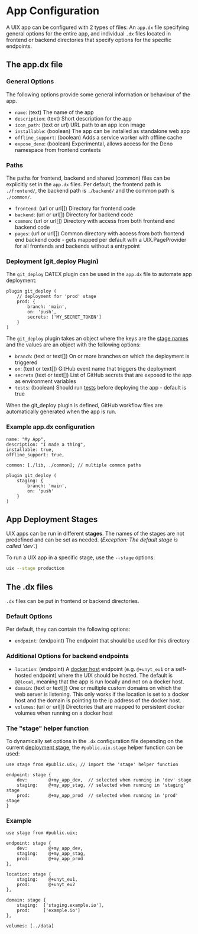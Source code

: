 # App Configuration

A UIX app can be configured with 2 types of files: An `app.dx` file specifying general options for the
entire app, and individual `.dx` files located in frontend or backend directories that specify options for
the specific endpoints.

## The app.dx file

### General Options

The following options provide some general information or behaviour of the app.

* `name`: (text) The name of the app
* `description`: (text) Short description for the app
* `icon_path`: (text or url) URL path to an app icon image
* `installable`: (boolean) The app can be installed as standalone web app
* `offline_support`: (boolean) Adds a service worker with offline cache
* `expose_deno`: (boolean) Experimental, allows access for the Deno namespace from frontend contexts
    
### Paths

The paths for frontend, backend and shared (common) files can be explicitly set in the `app.dx` files.
Per default, the frontend path is `./frontend/`, the backend path is `./backend/` and the common path is `./common/`.

* `frontend`: (url or url[]) Directory for frontend code
* `backend`:  (url or url[]) Directory for backend code
* `common`: (url or url[]) Directory with access from both frontend end backend code
* `pages`: (url or url[]) Common directory with access from both frontend end backend code - gets mapped per default with a UIX.PageProvider for all frontends and backends without a entrypoint

### Deployment (git_deploy Plugin)

The `git_deploy` DATEX plugin can be used in the `app.dx` file to automate app deployment:

```datex
plugin git_deploy (
    // deployment for 'prod' stage
    prod: {
        branch: 'main',
        on: 'push',
        secrets: ['MY_SECRET_TOKEN']
    }
)
```

The `git_deploy` plugin takes an object where the keys are the [stage names](#app-deployment-stages) and the values are an object with the following options:
* `branch`: (text or text[]) On or more branches on which the deployment is triggered
* `on`: (text or text[]) GitHub event name that triggers the deployment
* `secrets` (text or text[]) List of GitHub secrets that are exposed to the app as environment variables
* `tests`: (boolean) Should run [tests](https://github.com/unyt-org/unyt-tests) before deploying the app - default is true

When the git_deploy plugin is defined, GitHub workflow files are automatically generated when the app is run.

### Example app.dx configuration
```datex
name: "My App",
description: "I made a thing",
installable: true,
offline_support: true,

common: [./lib, ./common]; // multiple common paths

plugin git_deploy (
    staging: {
        branch: 'main',
        on: 'push'
    }
)
```
## App Deployment Stages

UIX apps can be run in different **stages**. The names of the stages are not predefined and can be set as needed.
(*Exception: The default stage is called 'dev'.*)

To run a UIX app in a specific stage, use the `--stage` options:
```bash
uix --stage production
```

## The .dx files

`.dx` files can be put in frontend or backend directories.

### Default Options

Per default, they can contain the following options:
* `endpoint`: (endpoint) The endpoint that should be used for this directory

### Additional Options for backend endpoints
* `location`: (endpoint) A [docker host](https://github.com/unyt-org/docker-host/) endpoint (e.g. `@+unyt_eu1` or a self-hosted endpoint) where the UIX should be hosted. The default is `@@local`, meaning that the app is run locally and not on a docker host.
* `domain`: (text or text[]) One or multiple custom domains on which the web server is listening. This only works if the location is set to a docker host and the domain is pointing to the ip address of the docker host.
* `volumes`: (url or url[]) Directories that are mapped to persistent docker volumes when running on a docker host

### The "stage" helper function

To dynamically set options in the `.dx` configuration file depending on the current [deployment stage](#app-deployment-stages),
the `#public.uix.stage` helper function can be used:
```datex
use stage from #public.uix; // import the 'stage' helper function

endpoint: stage {
    dev: 		@+my_app_dev,  // selected when running in 'dev' stage
    staging:	@+my_app_stag, // selected when running in 'staging' stage
    prod: 		@+my_app_prod  // selected when running in 'prod' stage
}
```

### Example
```datex
use stage from #public.uix;

endpoint: stage {
    dev: 		@+my_app_dev,
    staging:	@+my_app_stag,
    prod: 		@+my_app_prod
},

location: stage {
    staging: 	@+unyt_eu1,
    prod: 		@+unyt_eu2
},

domain: stage {
    staging:  ['staging.example.io'],
    prod:     ['example.io']
},

volumes: [../data]
```
